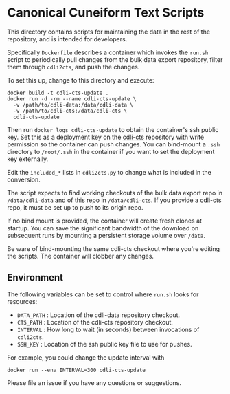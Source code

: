 # Canonical Cuneiform Text Scripts

This directory contains scripts for maintaining the data in
the rest of the repository, and is intended for developers.

Specifically `Dockerfile` describes a container which invokes
the `run.sh` script to periodically pull changes from the
bulk data export repository, filter them through `cdli2cts`,
and push the changes.

To set this up, change to this directory and execute:

```
docker build -t cdli-cts-update .
docker run -d -rm --name cdli-cts-update \
  -v /path/to/cdli-data:/data/cdli-data \
  -v /path/to/cdli-cts:/data/cdli-cts \
  cdli-cts-update
```

Then run `docker logs cdli-cts-update` to obtain the container's
ssh public key. Set this as a deployment key on the
[cdli-cts](https://github.com/cdli-gh/cdli-cts)
repository with write permission so the container can push
changes. You can bind-mount a `.ssh` directory to `/root/.ssh`
in the container if you want to set the deployment key externally.

Edit the `included_*` lists in `cdli2cts.py` to change what is
included in the conversion.

The script expects to find working checkouts of the bulk data export
repo in `/data/cdli-data` and of this repo in `/data/cdli-cts`.
If you provide a cdli-cts repo, it must be set up to push to
its origin repo.

If no bind mount is provided, the container will create fresh
clones at startup. You can save the significant bandwidth of
the download on subsequent runs by mounting a persistent storage
volume over `/data`.

Be ware of bind-mounting the same cdli-cts checkout where you're
editing the scripts. The container will clobber any changes.

## Environment

The following variables can be set to control where `run.sh` looks
for resources:

- `DATA_PATH` : Location of the cdli-data repository checkout.
- `CTS_PATH` : Location of the cdli-cts repository checkout.
- `INTERVAL` : How long to wait (in seconds) between invocations
  of `cdli2cts`.
- `SSH_KEY` : Location of the ssh public key file to use for pushes.

For example, you could change the update interval with

    docker run --env INTERVAL=300 cdli-cts-update

Please file an issue if you have any questions or suggestions.
